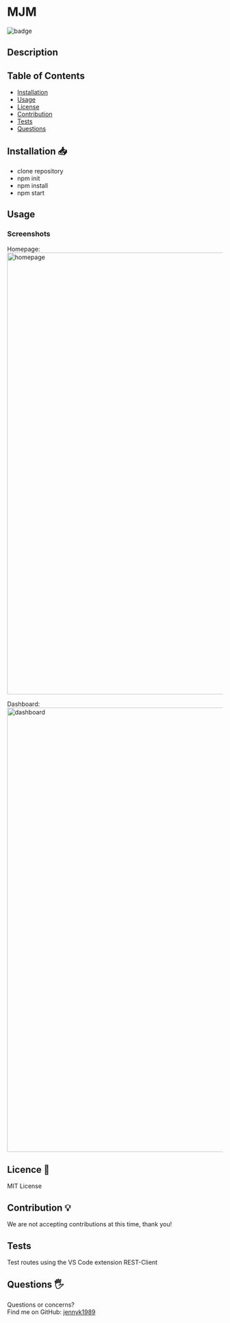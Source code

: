 # MJM
![badge](https://img.shields.io/badge/License-MIT-blue)
## Description

## Table of Contents 
* [Installation](#Installation)
* [Usage](#Usage)
* [License](#License)
* [Contribution](#Contribution)
* [Tests](#Tests)
* [Questions](#Questions)
## Installation 📥
* clone repository
* npm init
* npm install
* npm start
## Usage
### Screenshots
Homepage: 
<img width="1031" alt="homepage" src="https://user-images.githubusercontent.com/92952780/154592046-5f767de8-83a2-4f69-8796-7ac48ef592e3.png">

Dashboard:
<img width="1037" alt="dashboard" src="https://user-images.githubusercontent.com/92952780/154592042-4eb442b3-c2f2-4ced-b675-461c39dcc892.png">
## Licence 📃
MIT License
## Contribution 💡
We are not accepting contributions at this time, thank you!
## Tests
Test routes using the VS Code extension REST-Client 
## Questions 🖐️
Questions or concerns? </br>
Find me on GitHub: [jennyk1989](https://github.com/jennyk1989)
